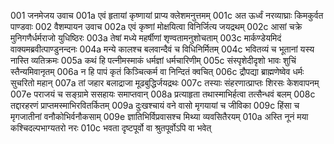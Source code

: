 001	जनमेजय उवाच
001a	एवं हृतायां कृष्णायां प्राप्य क्लेशमनुत्तमम्
001c	अत ऊर्ध्वं नरव्याघ्राः किमकुर्वत पाण्डवाः
002	वैशम्पायन उवाच
002a	एवं कृष्णां मोक्षयित्वा विनिर्जित्य जयद्रथम्
002c	आसां चक्रे मुनिगणैर्धर्मराजो युधिष्ठिरः
003a	तेषां मध्ये महर्षीणां शृण्वतामनुशोचताम्
003c	मार्कण्डेयमिदं वाक्यमब्रवीत्पाण्डुनन्दनः
004a	मन्ये कालश्च बलवान्दैवं च विधिनिर्मितम्
004c	भवितव्यं च भूतानां यस्य नास्ति व्यतिक्रमः
005a	कथं हि पत्नीमस्माकं धर्मज्ञां धर्मचारिणीम्
005c	संस्पृशेदीदृशो भावः शुचिं स्तैन्यमिवानृतम्
006a	न हि पापं कृतं किञ्चित्कर्म वा निन्दितं क्वचित्
006c	द्रौपद्या ब्राह्मणेष्वेव धर्मः सुचरितो महान्
007a	तां जहार बलाद्राजा मूढबुद्धिर्जयद्रथः
007c	तस्याः संहरणात्प्राप्तः शिरसः केशवापनम्
007e	पराजयं च सङ्ग्रामे ससहायः समाप्तवान्
008a	प्रत्याहृता तथास्माभिर्हत्वा तत्सैन्धवं बलम्
008c	तद्दारहरणं प्राप्तमस्माभिरवितर्कितम्
009a	दुःखश्चायं वने वासो मृगयायां च जीविका
009c	हिंसा च मृगजातीनां वनौकोभिर्वनौकसाम्
009e	ज्ञातिभिर्विप्रवासश्च मिथ्या व्यवसितैरयम्
010a	अस्ति नूनं मया कश्चिदल्पभाग्यतरो नरः
010c	भवता दृष्टपूर्वो वा श्रुतपूर्वोऽपि वा भवेत्
